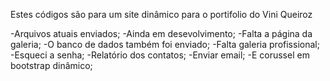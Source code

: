 Estes códigos são para um site dinâmico para o portifolio do Vini Queiroz

-Arquivos atuais enviados;
-Ainda em desevolvimento;
-Falta a página da galeria;
-O banco de dados também foi enviado;
-Falta galeria profissional;
-Esqueci a senha;
-Relatório dos contatos;
-Enviar email;
-E corussel em bootstrap dinâmico;